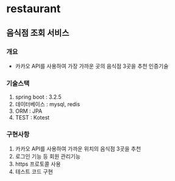 # restaurant

## 음식점 조회 서비스
### 개요
- 카카오 API를 사용하여 가장 가까운 곳의 음식점 3곳을 추천
인증기술
### 기술스택
1. spring boot : 3.2.5
2. 데이터베이스 : mysql, redis
3. ORM : JPA
4. TEST : Kotest
### 구현사항
1. 카카오 API를 사용하여 가까운 위치의 음식점 3곳을 추천
2. 로그인 기능 등 회원 관리기능
3. https 프로토콜 사용
4. 테스트 코드 구현
